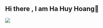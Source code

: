 ## Hi there , I am Ha Huy Hoang👋
<img src = "https://github-readme-stats.vercel.app/api?username=HuyHoang2802&show_icons=true&theme=tokyonight
" with = "300">

